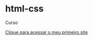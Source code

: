 # html-css
 Curso 
 
 <a href="https://gabrielemaciel.github.io/html-css/desafios/de010/android.html">Clique para acessar o meu primeiro site</a>